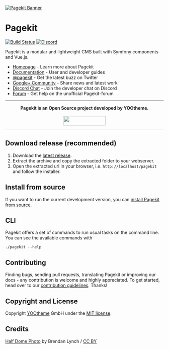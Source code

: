 [![Pagekit Banner](https://cloud.githubusercontent.com/assets/1716665/14317675/ba034b8c-fc09-11e5-81ed-f10f37d86ea5.png)](https://pagekit.com)

# Pagekit

[![Build Status](https://travis-ci.org/pagekit/pagekit.svg?branch=develop)](https://travis-ci.org/pagekit/pagekit)
[![Discord](https://img.shields.io/badge/chat-on%20discord-7289da.svg)](https://discord.gg/e7Kw47E)

Pagekit is a modular and lightweight CMS built with Symfony components and Vue.js.

* [Homepage](http://pagekit.com) - Learn more about Pagekit
* [Documentation](http://pagekit.com/docs) - User and developer guides
* [@pagekit](https://twitter.com/pagekit) - Get the latest buzz on Twitter
* [Google+ Community](https://plus.google.com/communities/104125443335488004107) - Share news and latest work
* [Discord Chat](https://discord.gg/e7Kw47E) - Join the developer chat on Discord
* [Forum](https://pagekit-forum.org) - Get help on the unofficial Pagekit-forum

---

<p align="center">
  <b>Pagekit is an Open Source project developed by YOOtheme.</b>
  <br><br>
  <a href="https://yootheme.com" align="center">
      <img width="134" height="30" src="http://yootheme.com/site/images/yootheme-logo.svg">
  </a>
</p>

---

## Download release (recommended)

1. Download the [latest release](https://www.pagekit.com/download).
2. Extract the archive and copy the extracted folder to your webserver.
3. Open the extracted url in your browser, i.e. `http://localhost/pagekit` and follow the installer.

## Install from source

If you want to run the current development version, you can [install Pagekit from source](https://pagekit.com/docs/developer/source).

## CLI

Pagekit offers a set of commands to run usual tasks on the command line. You can see the available commands with
```
./pagekit --help
```

## Contributing

Finding bugs, sending pull requests, translating Pagekit or improving our docs -
any contribution is welcome and highly appreciated. To get started, head over
to our [contribution guidelines](.github/CONTRIBUTING.md). Thanks!

## Copyright and License

Copyright [YOOtheme](http://www.yootheme.com) GmbH under the [MIT license](LICENSE).

## Credits

[Half Dome Photo](http://www.youseethenew.com/landscape-outdoors/) by Brendan Lynch / [CC BY](http://creativecommons.org/licenses/by-nd/4.0/)
